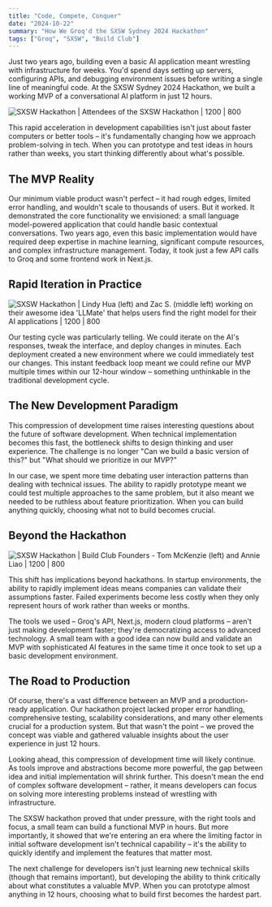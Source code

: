 ```yaml
---
title: "Code, Compete, Conquer"
date: "2024-10-22"
summary: "How We Groq'd the SXSW Sydney 2024 Hackathon"
tags: ["Groq", "SXSW", "Build Club"]
---
```


Just two years ago, building even a basic AI application meant wrestling with infrastructure for weeks. You'd spend days setting up servers, configuring APIs, and debugging environment issues before writing a single line of meaningful code. At the SXSW Sydney 2024 Hackathon, we built a working MVP of a conversational AI platform in just 12 hours.

![SXSW Hackathon | Attendees of the SXSW Hackathon | 1200 | 800](/images/IMG_1600.jpg)

This rapid acceleration in development capabilities isn't just about faster computers or better tools – it's fundamentally changing how we approach problem-solving in tech. When you can prototype and test ideas in hours rather than weeks, you start thinking differently about what's possible.

## The MVP Reality

Our minimum viable product wasn't perfect – it had rough edges, limited error handling, and wouldn't scale to thousands of users. But it worked. It demonstrated the core functionality we envisioned: a small language model-powered application that could handle basic contextual conversations. Two years ago, even this basic implementation would have required deep expertise in machine learning, significant compute resources, and complex infrastructure management. Today, it took just a few API calls to Groq and some frontend work in Next.js.

## Rapid Iteration in Practice

![SXSW Hackathon | Lindy Hua (left) and Zac S. (middle left) working on their awesome idea 'LLMate' that helps users find the right model for their AI applications | 1200 | 800](/images/IMG_1603.jpg)

Our testing cycle was particularly telling. We could iterate on the AI's responses, tweak the interface, and deploy changes in minutes. Each deployment created a new environment where we could immediately test our changes. This instant feedback loop meant we could refine our MVP multiple times within our 12-hour window – something unthinkable in the traditional development cycle.

## The New Development Paradigm

This compression of development time raises interesting questions about the future of software development. When technical implementation becomes this fast, the bottleneck shifts to design thinking and user experience. The challenge is no longer "Can we build a basic version of this?" but "What should we prioritize in our MVP?"

In our case, we spent more time debating user interaction patterns than dealing with technical issues. The ability to rapidly prototype meant we could test multiple approaches to the same problem, but it also meant we needed to be ruthless about feature prioritization. When you can build anything quickly, choosing what not to build becomes crucial.

## Beyond the Hackathon

![SXSW Hackathon | Build Club Founders - Tom McKenzie (left) and Annie Liao | 1200 | 800](/images/IMG_1566.jpg)

This shift has implications beyond hackathons. In startup environments, the ability to rapidly implement ideas means companies can validate their assumptions faster. Failed experiments become less costly when they only represent hours of work rather than weeks or months.

The tools we used – Groq's API, Next.js, modern cloud platforms – aren't just making development faster; they're democratizing access to advanced technology. A small team with a good idea can now build and validate an MVP with sophisticated AI features in the same time it once took to set up a basic development environment.

## The Road to Production

Of course, there's a vast difference between an MVP and a production-ready application. Our hackathon project lacked proper error handling, comprehensive testing, scalability considerations, and many other elements crucial for a production system. But that wasn't the point – we proved the concept was viable and gathered valuable insights about the user experience in just 12 hours.

Looking ahead, this compression of development time will likely continue. As tools improve and abstractions become more powerful, the gap between idea and initial implementation will shrink further. This doesn't mean the end of complex software development – rather, it means developers can focus on solving more interesting problems instead of wrestling with infrastructure.

The SXSW hackathon proved that under pressure, with the right tools and focus, a small team can build a functional MVP in hours. But more importantly, it showed that we're entering an era where the limiting factor in initial software development isn't technical capability – it's the ability to quickly identify and implement the features that matter most.

The next challenge for developers isn't just learning new technical skills (though that remains important), but developing the ability to think critically about what constitutes a valuable MVP. When you can prototype almost anything in 12 hours, choosing what to build first becomes the hardest part.